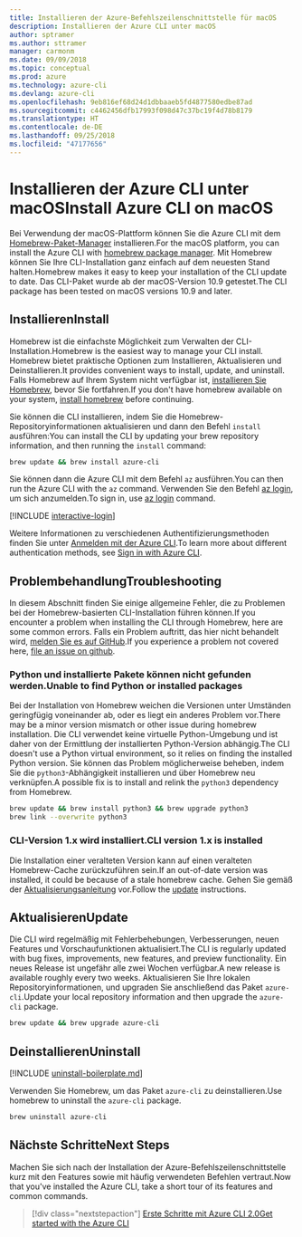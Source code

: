 ```yaml
---
title: Installieren der Azure-Befehlszeilenschnittstelle für macOS
description: Installieren der Azure CLI unter macOS
author: sptramer
ms.author: sttramer
manager: carmonm
ms.date: 09/09/2018
ms.topic: conceptual
ms.prod: azure
ms.technology: azure-cli
ms.devlang: azure-cli
ms.openlocfilehash: 9eb816ef68d24d1dbbaaeb5fd4877580edbe87ad
ms.sourcegitcommit: c4462456dfb17993f098d47c37bc19f4d78b8179
ms.translationtype: HT
ms.contentlocale: de-DE
ms.lasthandoff: 09/25/2018
ms.locfileid: "47177656"
---
```

# <a name="install-azure-cli-on-macos"></a><span data-ttu-id="571db-103">Installieren der Azure CLI unter macOS</span><span class="sxs-lookup"><span data-stu-id="571db-103">Install Azure CLI on macOS</span></span>

<span data-ttu-id="571db-104">Bei Verwendung der macOS-Plattform können Sie die Azure CLI mit dem [Homebrew-Paket-Manager](https://brew.sh) installieren.</span><span class="sxs-lookup"><span data-stu-id="571db-104">For the macOS platform, you can install the Azure CLI with [homebrew package manager](https://brew.sh).</span></span> <span data-ttu-id="571db-105">Mit Homebrew können Sie Ihre CLI-Installation ganz einfach auf dem neuesten Stand halten.</span><span class="sxs-lookup"><span data-stu-id="571db-105">Homebrew makes it easy to keep your installation of the CLI update to date.</span></span> <span data-ttu-id="571db-106">Das CLI-Paket wurde ab der macOS-Version 10.9 getestet.</span><span class="sxs-lookup"><span data-stu-id="571db-106">The CLI package has been tested on macOS versions 10.9 and later.</span></span>

## <a name="install"></a><span data-ttu-id="571db-107">Installieren</span><span class="sxs-lookup"><span data-stu-id="571db-107">Install</span></span>

<span data-ttu-id="571db-108">Homebrew ist die einfachste Möglichkeit zum Verwalten der CLI-Installation.</span><span class="sxs-lookup"><span data-stu-id="571db-108">Homebrew is the easiest way to manage your CLI install.</span></span> <span data-ttu-id="571db-109">Homebrew bietet praktische Optionen zum Installieren, Aktualisieren und Deinstallieren.</span><span class="sxs-lookup"><span data-stu-id="571db-109">It provides convenient ways to install, update, and uninstall.</span></span>
<span data-ttu-id="571db-110">Falls Homebrew auf Ihrem System nicht verfügbar ist, [installieren Sie Homebrew](https://docs.brew.sh/Installation.html), bevor Sie fortfahren.</span><span class="sxs-lookup"><span data-stu-id="571db-110">If you don't have homebrew available on your system, [install homebrew](https://docs.brew.sh/Installation.html) before continuing.</span></span>

<span data-ttu-id="571db-111">Sie können die CLI installieren, indem Sie die Homebrew-Repositoryinformationen aktualisieren und dann den Befehl `install` ausführen:</span><span class="sxs-lookup"><span data-stu-id="571db-111">You can install the CLI by updating your brew repository information, and then running the `install` command:</span></span>

```bash
brew update && brew install azure-cli
```

<span data-ttu-id="571db-112">Sie können dann die Azure CLI mit dem Befehl `az` ausführen.</span><span class="sxs-lookup"><span data-stu-id="571db-112">You can then run the Azure CLI with the `az` command.</span></span> <span data-ttu-id="571db-113">Verwenden Sie den Befehl [az login](/cli/azure/reference-index#az-login), um sich anzumelden.</span><span class="sxs-lookup"><span data-stu-id="571db-113">To sign in, use [az login](/cli/azure/reference-index#az-login) command.</span></span>

[!INCLUDE [interactive-login](includes/interactive-login.md)]

<span data-ttu-id="571db-114">Weitere Informationen zu verschiedenen Authentifizierungsmethoden finden Sie unter [Anmelden mit der Azure CLI](authenticate-azure-cli.md).</span><span class="sxs-lookup"><span data-stu-id="571db-114">To learn more about different authentication methods, see [Sign in with Azure CLI](authenticate-azure-cli.md).</span></span>

## <a name="troubleshooting"></a><span data-ttu-id="571db-115">Problembehandlung</span><span class="sxs-lookup"><span data-stu-id="571db-115">Troubleshooting</span></span>

<span data-ttu-id="571db-116">In diesem Abschnitt finden Sie einige allgemeine Fehler, die zu Problemen bei der Homebrew-basierten CLI-Installation führen können.</span><span class="sxs-lookup"><span data-stu-id="571db-116">If you encounter a problem when installing the CLI through Homebrew, here are some common errors.</span></span> <span data-ttu-id="571db-117">Falls ein Problem auftritt, das hier nicht behandelt wird, [melden Sie es auf GitHub](https://github.com/Azure/azure-cli/issues).</span><span class="sxs-lookup"><span data-stu-id="571db-117">If you experience a problem not covered here, [file an issue on github](https://github.com/Azure/azure-cli/issues).</span></span>

### <a name="unable-to-find-python-or-installed-packages"></a><span data-ttu-id="571db-118">Python und installierte Pakete können nicht gefunden werden.</span><span class="sxs-lookup"><span data-stu-id="571db-118">Unable to find Python or installed packages</span></span>

<span data-ttu-id="571db-119">Bei der Installation von Homebrew weichen die Versionen unter Umständen geringfügig voneinander ab, oder es liegt ein anderes Problem vor.</span><span class="sxs-lookup"><span data-stu-id="571db-119">There may be a minor version mismatch or other issue during homebrew installation.</span></span> <span data-ttu-id="571db-120">Die CLI verwendet keine virtuelle Python-Umgebung und ist daher von der Ermittlung der installierten Python-Version abhängig.</span><span class="sxs-lookup"><span data-stu-id="571db-120">The CLI doesn't use a Python virtual environment, so it relies on finding the installed Python version.</span></span> <span data-ttu-id="571db-121">Sie können das Problem möglicherweise beheben, indem Sie die `python3`-Abhängigkeit installieren und über Homebrew neu verknüpfen.</span><span class="sxs-lookup"><span data-stu-id="571db-121">A possible fix is to install and relink the `python3` dependency from Homebrew.</span></span>

```bash
brew update && brew install python3 && brew upgrade python3
brew link --overwrite python3
```

### <a name="cli-version-1x-is-installed"></a><span data-ttu-id="571db-122">CLI-Version 1.x wird installiert.</span><span class="sxs-lookup"><span data-stu-id="571db-122">CLI version 1.x is installed</span></span>

<span data-ttu-id="571db-123">Die Installation einer veralteten Version kann auf einen veralteten Homebrew-Cache zurückzuführen sein.</span><span class="sxs-lookup"><span data-stu-id="571db-123">If an out-of-date version was installed, it could be because of a stale homebrew cache.</span></span> <span data-ttu-id="571db-124">Gehen Sie gemäß der [Aktualisierungsanleitung](#Update) vor.</span><span class="sxs-lookup"><span data-stu-id="571db-124">Follow the [update](#Update) instructions.</span></span>

## <a name="update"></a><span data-ttu-id="571db-125">Aktualisieren</span><span class="sxs-lookup"><span data-stu-id="571db-125">Update</span></span>

<span data-ttu-id="571db-126">Die CLI wird regelmäßig mit Fehlerbehebungen, Verbesserungen, neuen Features und Vorschaufunktionen aktualisiert.</span><span class="sxs-lookup"><span data-stu-id="571db-126">The CLI is regularly updated with bug fixes, improvements, new features, and preview functionality.</span></span> <span data-ttu-id="571db-127">Ein neues Release ist ungefähr alle zwei Wochen verfügbar.</span><span class="sxs-lookup"><span data-stu-id="571db-127">A new release is available roughly every two weeks.</span></span> <span data-ttu-id="571db-128">Aktualisieren Sie Ihre lokalen Repositoryinformationen, und upgraden Sie anschließend das Paket `azure-cli`.</span><span class="sxs-lookup"><span data-stu-id="571db-128">Update your local repository information and then upgrade the `azure-cli` package.</span></span>

```bash
brew update && brew upgrade azure-cli
```

## <a name="uninstall"></a><span data-ttu-id="571db-129">Deinstallieren</span><span class="sxs-lookup"><span data-stu-id="571db-129">Uninstall</span></span>

[!INCLUDE [uninstall-boilerplate.md](includes/uninstall-boilerplate.md)]

<span data-ttu-id="571db-130">Verwenden Sie Homebrew, um das Paket `azure-cli` zu deinstallieren.</span><span class="sxs-lookup"><span data-stu-id="571db-130">Use homebrew to uninstall the `azure-cli` package.</span></span>

```bash
brew uninstall azure-cli
```

## <a name="next-steps"></a><span data-ttu-id="571db-131">Nächste Schritte</span><span class="sxs-lookup"><span data-stu-id="571db-131">Next Steps</span></span>

<span data-ttu-id="571db-132">Machen Sie sich nach der Installation der Azure-Befehlszeilenschnittstelle kurz mit den Features sowie mit häufig verwendeten Befehlen vertraut.</span><span class="sxs-lookup"><span data-stu-id="571db-132">Now that you've installed the Azure CLI, take a short tour of its features and common commands.</span></span>

> [!div class="nextstepaction"]
> [<span data-ttu-id="571db-133">Erste Schritte mit Azure CLI 2.0</span><span class="sxs-lookup"><span data-stu-id="571db-133">Get started with the Azure CLI</span></span>](get-started-with-azure-cli.md)
